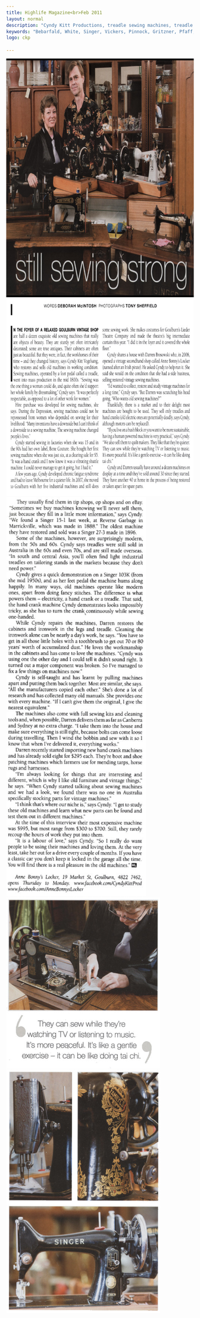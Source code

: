 ```yaml
---
title: Highlife Magazine<br>Feb 2011
layout: normal
description: "Cyndy Kitt Productions, treadle sewing machines, treadle sewing machine parts, sewing machine parts, vintage treadle sewing machines, reproduction sewing machine manuals, sewing machine manual, sewing, clothing, accessories, costume, bags, eco friendly, green machine, craft, treadle, design, eco sewing, sustainable craft"
keywords: "Bebarfald, White, Singer, Vickers, Pinnock, Gritzner, Pfaff, treadle sewing machine, vintage sewing machine, sewing machine manual, sewing"
logo: ckp

---
```


<div class="container my-4 border bg-light text-center">
  <div class="row">
<div class="col-12"><img class="img-fluid my-1" src="pic/highlife1.jpg" width="800" height="640">
<img class="img-fluid my-1" src="pic/highlife2.jpg" width="800" height="530">
</div><!-- end col -->
</div><!-- end row -->
<div class="row">
<div class="col-6 text-right">
<img class="img-fluid my-1" src="pic/highlife3.jpg" width="375" height="1070">
</div><!-- end col -->
<div class="col-6 text-left">
<img class="img-fluid my-1" src="pic/highlife4.jpg" width="414" height="459">
<img class="img-fluid my-1" src="pic/highlife5.jpg" width="414" height="654"></p>
</div><!-- end col -->
  </div><!-- end row -->
</div><!-- end container -->
